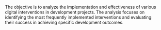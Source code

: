 The objective is to analyze the implementation and effectiveness of various digital interventions in development projects. The analysis focuses on identifying the most frequently implemented interventions and evaluating their success in achieving specific development outcomes.
